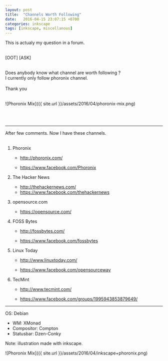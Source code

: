 ```yaml
---
layout: post
title:  "Channels Worth Following"
date:   2016-04-15 23:07:15 +0700
categories: inkscape
tags: [inkscape, miscellanous]
---
```


This is actualy my question in a forum.<br/><br/>

[OOT] [ASK]<br/><br/>

Does anybody know what channel are worth following ?<br/>
I currently only follow phoronix channel.<br/><br/>
Thank you<br/><br/>

![Phoronix Mix]({{ site.url }}/assets/2016/04/phoronix-mix.png)

<br/><br/>

* * *


After few comments. Now I have these channels.<br/><br/>

1. Phoronix

	* <http://phoronix.com/>

	* <https://www.facebook.com/Phoronix>

2. The Hacker News

	* <http://thehackernews.com/>
	* <https://www.facebook.com/thehackernews>

3. opensource.com

	* <https://opensource.com/>

4. FOSS Bytes

	* <http://fossbytes.com/>

	* <https://www.facebook.com/fossbytes>

5. Linux Today

	* <http://www.linuxtoday.com/>

	* <https://www.facebook.com/opensourceway>

6. TecMint

	* <http://www.tecmint.com/>

	* <https://www.facebook.com/groups/1995943853879649/>

* * *

OS: Debian<br/>
+ WM: XMonad<br/>
+ Compositor: Compton<br/>
+ Statusbar: Dzen-Conky<br/>

Note: illustration made with inkscape.

![Phoronix Mix]({{ site.url }}/assets/2016/04/inkscape+phoronix.png)
